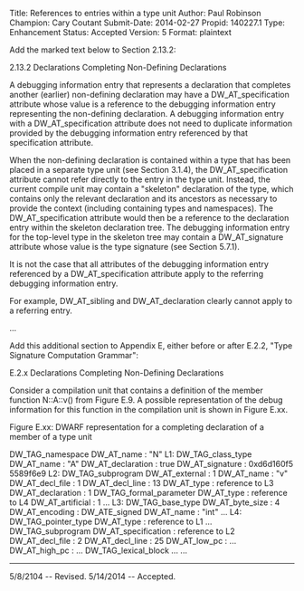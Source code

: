 Title:       References to entries within a type unit
Author:      Paul Robinson
Champion:    Cary Coutant
Submit-Date: 2014-02-27
Propid:      140227.1
Type:        Enhancement
Status:      Accepted
Version:     5
Format:      plaintext

Add the marked text below to Section 2.13.2:

2.13.2 Declarations Completing Non-Defining Declarations

A debugging information entry that represents a declaration that
completes another (earlier) non-defining declaration may have a
DW_AT_specification attribute whose value is a reference to the
debugging information entry representing the non-defining declaration.
A debugging information entry with a DW_AT_specification attribute
does not need to duplicate information provided by the debugging
information entry referenced by that specification attribute.

When the non-defining declaration is contained within a type that has
been placed in a separate type unit (see Section 3.1.4), the
DW_AT_specification attribute cannot refer directly to the entry in
the type unit. Instead, the current compile unit may contain a
"skeleton" declaration of the type, which contains only the relevant
declaration and its ancestors as necessary to provide the context
(including containing types and namespaces). The DW_AT_specification
attribute would then be a reference to the declaration entry within
the skeleton declaration tree. The debugging information entry for the
top-level type in the skeleton tree may contain a DW_AT_signature
attribute whose value is the type signature (see Section 5.7.1).

It is not the case that all attributes of the debugging information
entry referenced by a DW_AT_specification attribute apply to the
referring debugging information entry.

For example, DW_AT_sibling and DW_AT_declaration clearly cannot apply
to a referring entry.

...

Add this additional section to Appendix E, either before or after
E.2.2, "Type Signature Computation Grammar":

E.2.x Declarations Completing Non-Defining Declarations

Consider a compilation unit that contains a definition of the member
function N::A::v() from Figure E.9. A possible representation of the
debug information for this function in the compilation unit is shown
in Figure E.xx.

Figure E.xx: DWARF representation for a completing declaration of a
member of a type unit

  DW_TAG_namespace
      DW_AT_name : "N"
L1:
    DW_TAG_class_type
        DW_AT_name : "A"
        DW_AT_declaration : true
        DW_AT_signature : 0xd6d160f5 5589f6e9
L2:
      DW_TAG_subprogram
          DW_AT_external : 1
          DW_AT_name : "v"
          DW_AT_decl_file : 1
          DW_AT_decl_line : 13
          DW_AT_type : reference to L3
          DW_AT_declaration : 1
        DW_TAG_formal_parameter
            DW_AT_type : reference to L4
            DW_AT_artificial : 1
...
L3:
  DW_TAG_base_type
      DW_AT_byte_size : 4
      DW_AT_encoding : DW_ATE_signed
      DW_AT_name : "int"
...
L4:
  DW_TAG_pointer_type
      DW_AT_type : reference to L1
...
  DW_TAG_subprogram
      DW_AT_specification : reference to L2
      DW_AT_decl_file : 2
      DW_AT_decl_line : 25
      DW_AT_low_pc : ...
      DW_AT_high_pc : ...
    DW_TAG_lexical_block
    ...
...

---
5/8/2104 -- Revised.
5/14/2014 -- Accepted.
